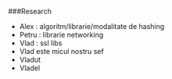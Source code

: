 ###Research



- Alex : algoritm/librarie/modalitate de hashing 
- Petru : librarie networking 
- Vlad : ssl libs
- Vlad este micul nostru sef
- Vladut
- Vladel

